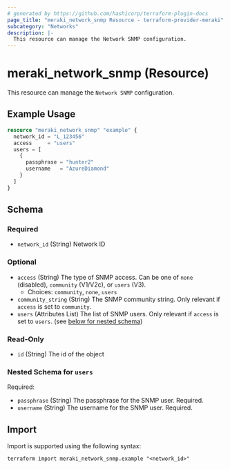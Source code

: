 ```yaml
---
# generated by https://github.com/hashicorp/terraform-plugin-docs
page_title: "meraki_network_snmp Resource - terraform-provider-meraki"
subcategory: "Networks"
description: |-
  This resource can manage the Network SNMP configuration.
---
```


# meraki_network_snmp (Resource)

This resource can manage the `Network SNMP` configuration.

## Example Usage

```terraform
resource "meraki_network_snmp" "example" {
  network_id = "L_123456"
  access     = "users"
  users = [
    {
      passphrase = "hunter2"
      username   = "AzureDiamond"
    }
  ]
}
```

<!-- schema generated by tfplugindocs -->
## Schema

### Required

- `network_id` (String) Network ID

### Optional

- `access` (String) The type of SNMP access. Can be one of `none` (disabled), `community` (V1/V2c), or `users` (V3).
  - Choices: `community`, `none`, `users`
- `community_string` (String) The SNMP community string. Only relevant if `access` is set to `community`.
- `users` (Attributes List) The list of SNMP users. Only relevant if `access` is set to `users`. (see [below for nested schema](#nestedatt--users))

### Read-Only

- `id` (String) The id of the object

<a id="nestedatt--users"></a>
### Nested Schema for `users`

Required:

- `passphrase` (String) The passphrase for the SNMP user. Required.
- `username` (String) The username for the SNMP user. Required.

## Import

Import is supported using the following syntax:

```shell
terraform import meraki_network_snmp.example "<network_id>"
```
